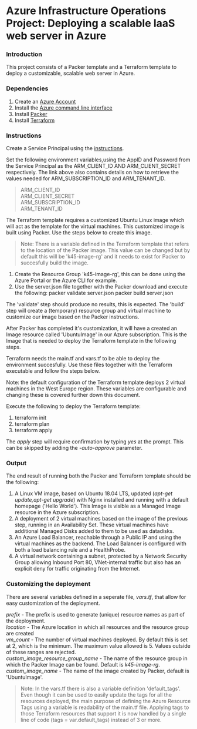 # Azure Infrastructure Operations Project: Deploying a scalable IaaS web server in Azure

### Introduction
This project consists of a Packer template and a Terraform template to deploy a customizable, scalable web server in Azure.

### Dependencies
1. Create an [Azure Account](https://portal.azure.com) 
2. Install the [Azure command line interface](https://docs.microsoft.com/en-us/cli/azure/install-azure-cli?view=azure-cli-latest)
3. Install [Packer](https://www.packer.io/downloads)
4. Install [Terraform](https://www.terraform.io/downloads.html)

### Instructions

Create a Service Principal using the [instructions](https://registry.terraform.io/providers/hashicorp/azurerm/latest/docs/guides/service_principal_client_secret).

Set the following environment variables,using the AppID and Password from the Service Principal as the ARM_CLIENT_ID AND ARM_CLIENT_SECRET respectively. The link above also contains details on how to retrieve the values needed for ARM_SUBSCRIPTION_ID and ARM_TENANT_ID.

>ARM_CLIENT_ID  
>ARM_CLIENT_SECRET  
>ARM_SUBSCRIPTION_ID  
>ARM_TENANT_ID  

The Terraform template requires a customized Ubuntu Linux image which will act as the template for the virtual machines. This customized image is built using Packer. Use the steps below to create this image.

>Note: There is a variable defined in the Terraform template that refers to the location of the Packer image. This value can be changed but by default this will be 'k45-image-rg' and it needs to exist for Packer to succesfully build the image.

1. Create the Resource Group 'k45-image-rg', this can be done using the Azure Portal or the Azure CLI for example. 
2. Use the server.json file together with the Packer download and execute the following:
    packer validate server.json
    packer build server.json
    
The 'validate' step should produce no results, this is expected. The 'build' step will create a (temporary) resource group and virtual machine to customize our image based on the Packer instructions.

After Packer has completed it's customization, it will have a created an Image resource called 'UbuntuImage' in our Azure subscription. This is the Image that is needed to deploy the Terraform template in the following steps.

Terraform needs the main.tf and vars.tf to be able to deploy the environment succesfully.
Use these files together with the Terraform executable and follow the steps below.

Note: the default configuration of the Terraform template deploys 2 virtual machines in the West Europe region. These variables are configurable and changing these is covered further down this document.

Execute the following to deploy the Terraform template:
1. terraform init
2. terraform plan
3. terraform apply

The *apply* step will require confirmation by typing *yes* at the prompt. This can be skipped by adding the *-auto-approve* parameter.


### Output

The end result of running both the Packer and Terraform template should be the following:

1. A Linux VM image, based on Ubuntu 18.04 LTS, updated (*apt-get update,apt-get upgrade*) with Nginx installed and running with a default homepage ('Hello World'). This Image is visible as a Managed Image resource in the Azure subscription.
2. A deployment of 2 virtual machines based on the image of the previous step, running in an Availability Set. These virtual machines have additional Managed Disks added to them to be used as datadisks.
3. An Azure Load Balancer, reachable through a Public IP and using the virtual machines as the backend. The Load Balancer is configured with both a load balancing rule and a HealthProbe.
4. A virtual network containing a subnet, protected by a Network Security Group allowing Inbound Port 80, VNet-internal traffic but also has an explicit deny for traffic originating from the Internet.


### Customizing the deployment

There are several variables defined in a seperate file, *vars.tf*, that allow for easy customization of the deployment.

*prefix* - The prefix is used to generate (unique) resource names as part of the deployment.  
*location* - The Azure location in which all resources and the resource group are created  
*vm_count* - The number of virtual machines deployed. By default this is set at 2, which is the minimum. The maximum value allowed is 5. Values outside of these ranges are rejected.  
*custom_image_resource_group_name* - The name of the resource group in which the Packer Image can be found. Default is *k45-image-rg*.  
*custom_image_name* - The name of the image created by Packer, default is 'UbuntuImage'.  
  
>Note: In the vars.tf there is also a variable definition 'default_tags'. Even though it can be used to easily update the tags for all the resources deployed, the main purpose of defining the Azure Resource Tags using a variable is readability of the main.tf file. Applying tags to those Terraform resources that support it is now handled by a single line of code (tags = var.default_tags) instead of 3 or more.
